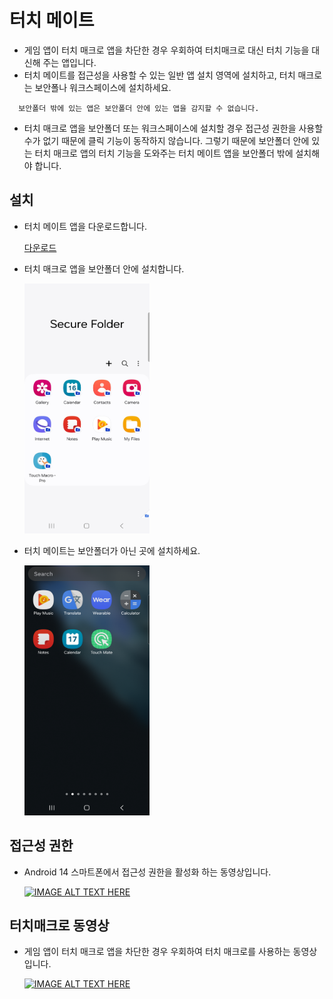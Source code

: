# 터치 메이트
- 게임 앱이 터치 매크로 앱을 차단한 경우 우회하여 터치매크로 대신 터치 기능을 대신해 주는 앱입니다.
- 터치 메이트를 접근성을 사용할 수 있는 일반 앱 설치 영역에 설치하고, 터치 매크로는 보안폴나 워크스페이스에 설치하세요.
```
  보안폴더 밖에 있는 앱은 보안폴더 안에 있는 앱을 감지할 수 없습니다.
```
- 터치 매크로 앱을 보안폴더 또는 워크스페이스에 설치할 경우 접근성 권한을 사용할 수가 없기 때문에 클릭 기능이 동작하지 않습니다. 그렇기 때문에 보안폴더 안에 있는 터치 매크로 앱의 터치 기능을 도와주는 터치 메이트 앱을 보안폴더 밖에 설치해야 합니다.

## 설치
- 터치 메이트 앱을 다운로드합니다.

  [다운로드](apk/README.md)

- 터치 매크로 앱을 보안폴더 안에 설치합니다.

  <img src="assets/install_secure_folder.jpg" alt="Install tmc inside the secure folder" style="height: 400px; width:200px;"/>

- 터치 메이트는 보안폴더가 아닌 곳에 설치하세요.

  <img src="assets/touch_mate_install.png" alt="Install tmc inside the secure folder" style="height: 400px; width:200px;"/>

## 접근성 권한 
 - Android 14 스마트폰에서 접근성 권한을 활성화 하는 동영상입니다.
 
   [![IMAGE ALT TEXT HERE](https://img.youtube.com/vi/GCOlUx8d_NU/0.jpg)](https://www.youtube.com/watch?v=GCOlUx8d_NU)

## 터치매크로 동영상
- 게임 앱이 터치 매크로 앱을 차단한 경우 우회하여 터치 매크로를 사용하는 동영상입니다.

   [![IMAGE ALT TEXT HERE](https://img.youtube.com/vi/9BsNadE2Vwc/0.jpg)](https://youtu.be/9BsNadE2Vwc?si=MRdFKoVEs3Qo2QnV)

